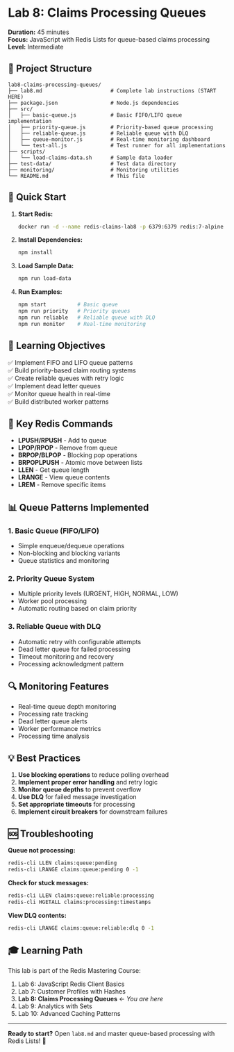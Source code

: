 # Lab 8: Claims Processing Queues

**Duration:** 45 minutes  
**Focus:** JavaScript with Redis Lists for queue-based claims processing  
**Level:** Intermediate

## 📁 Project Structure

```
lab8-claims-processing-queues/
├── lab8.md                      # Complete lab instructions (START HERE)
├── package.json                 # Node.js dependencies
├── src/
│   ├── basic-queue.js           # Basic FIFO/LIFO queue implementation
│   ├── priority-queue.js        # Priority-based queue processing
│   ├── reliable-queue.js        # Reliable queue with DLQ
│   ├── queue-monitor.js         # Real-time monitoring dashboard
│   └── test-all.js              # Test runner for all implementations
├── scripts/
│   └── load-claims-data.sh      # Sample data loader
├── test-data/                   # Test data directory
├── monitoring/                  # Monitoring utilities
└── README.md                    # This file
```

## 🚀 Quick Start

1. **Start Redis:**
   ```bash
   docker run -d --name redis-claims-lab8 -p 6379:6379 redis:7-alpine
   ```

2. **Install Dependencies:**
   ```bash
   npm install
   ```

3. **Load Sample Data:**
   ```bash
   npm run load-data
   ```

4. **Run Examples:**
   ```bash
   npm start          # Basic queue
   npm run priority   # Priority queues
   npm run reliable   # Reliable queue with DLQ
   npm run monitor    # Real-time monitoring
   ```

## 🎯 Learning Objectives

✅ Implement FIFO and LIFO queue patterns  
✅ Build priority-based claim routing systems  
✅ Create reliable queues with retry logic  
✅ Implement dead letter queues  
✅ Monitor queue health in real-time  
✅ Build distributed worker patterns  

## 🔧 Key Redis Commands

- **LPUSH/RPUSH** - Add to queue
- **LPOP/RPOP** - Remove from queue  
- **BRPOP/BLPOP** - Blocking pop operations
- **BRPOPLPUSH** - Atomic move between lists
- **LLEN** - Get queue length
- **LRANGE** - View queue contents
- **LREM** - Remove specific items

## 📊 Queue Patterns Implemented

### 1. Basic Queue (FIFO/LIFO)
- Simple enqueue/dequeue operations
- Non-blocking and blocking variants
- Queue statistics and monitoring

### 2. Priority Queue System  
- Multiple priority levels (URGENT, HIGH, NORMAL, LOW)
- Worker pool processing
- Automatic routing based on claim priority

### 3. Reliable Queue with DLQ
- Automatic retry with configurable attempts
- Dead letter queue for failed processing
- Timeout monitoring and recovery
- Processing acknowledgment pattern

## 🔍 Monitoring Features

- Real-time queue depth monitoring
- Processing rate tracking
- Dead letter queue alerts
- Worker performance metrics
- Processing time analysis

## 💡 Best Practices

1. **Use blocking operations** to reduce polling overhead
2. **Implement proper error handling** and retry logic
3. **Monitor queue depths** to prevent overflow
4. **Use DLQ** for failed message investigation
5. **Set appropriate timeouts** for processing
6. **Implement circuit breakers** for downstream failures

## 🆘 Troubleshooting

**Queue not processing:**
```bash
redis-cli LLEN claims:queue:pending
redis-cli LRANGE claims:queue:pending 0 -1
```

**Check for stuck messages:**
```bash
redis-cli LLEN claims:queue:reliable:processing
redis-cli HGETALL claims:processing:timestamps
```

**View DLQ contents:**
```bash
redis-cli LRANGE claims:queue:reliable:dlq 0 -1
```

## 🎓 Learning Path

This lab is part of the Redis Mastering Course:

1. Lab 6: JavaScript Redis Client Basics
2. Lab 7: Customer Profiles with Hashes
3. **Lab 8: Claims Processing Queues** ← *You are here*
4. Lab 9: Analytics with Sets
5. Lab 10: Advanced Caching Patterns

---

**Ready to start?** Open `lab8.md` and master queue-based processing with Redis Lists! 🚀
